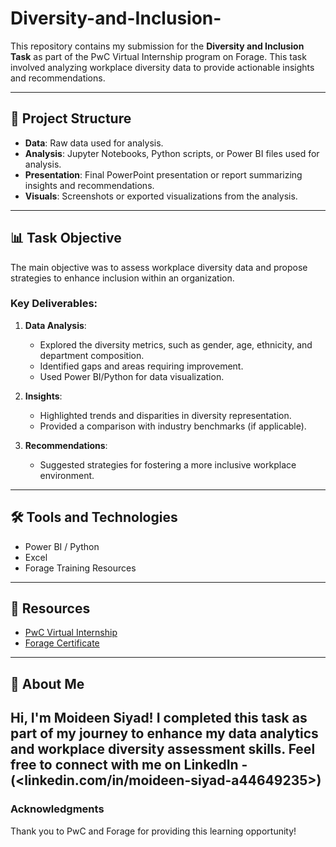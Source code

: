 # Diversity-and-Inclusion-


This repository contains my submission for the **Diversity and Inclusion Task** as part of the PwC Virtual Internship program on Forage. This task involved analyzing workplace diversity data to provide actionable insights and recommendations.

---

## 📁 Project Structure
- **Data**: Raw data used for analysis.
- **Analysis**: Jupyter Notebooks, Python scripts, or Power BI files used for analysis.
- **Presentation**: Final PowerPoint presentation or report summarizing insights and recommendations.
- **Visuals**: Screenshots or exported visualizations from the analysis.

---

## 📊 Task Objective
The main objective was to assess workplace diversity data and propose strategies to enhance inclusion within an organization.

### Key Deliverables:
1. **Data Analysis**:
   - Explored the diversity metrics, such as gender, age, ethnicity, and department composition.
   - Identified gaps and areas requiring improvement.
   - Used Power BI/Python for data visualization.

2. **Insights**:
   - Highlighted trends and disparities in diversity representation.
   - Provided a comparison with industry benchmarks (if applicable).

3. **Recommendations**:
   - Suggested strategies for fostering a more inclusive workplace environment.

---

## 🛠️ Tools and Technologies
- Power BI / Python
- Excel
- Forage Training Resources

---

## 🔗 Resources
- [PwC Virtual Internship](https://www.theforage.com/virtual-internships/prototype/123)
- [Forage Certificate](<insert-your-certificate-link>)

---

## 👤 About Me
Hi, I'm Moideen Siyad! I completed this task as part of my journey to enhance my data analytics and workplace diversity assessment skills. Feel free to connect with me on LinkedIn - (<linkedin.com/in/moideen-siyad-a44649235>)
---

### Acknowledgments
Thank you to PwC and Forage for providing this learning opportunity!
